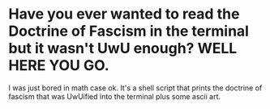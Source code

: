 # Have you ever wanted to read the Doctrine of Fascism in the terminal but it wasn't UwU enough? WELL HERE YOU GO. 
I was just bored in math case ok. 
It's a shell script that prints the doctrine of fascism that was UwUified into the terminal plus some ascii art.
